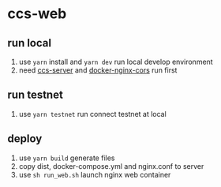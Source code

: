 # ccs-web

## run local

1. use `yarn` install and `yarn dev` run local develop environment
2. need [ccs-server](https://github.com/script-money/ccs-server) and [docker-nginx-cors](./docker-nginx-cors) run first

## run testnet

1. use `yarn testnet` run connect testnet at local

## deploy

1. use `yarn build` generate files
2. copy dist, docker-compose.yml and nginx.conf to server
3. use `sh run_web.sh` launch nginx web container
